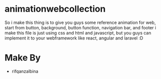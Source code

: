 # animationwebcollection
So i make this thing is to give you guys some reference animation for web, start from button, background, button function, navigation bar, and footer 
i make this file is just using css and html and javascript, but you guys can implement it to your webframework like react, angular and laravel :D

# Make By 
- rifqanzalbina
